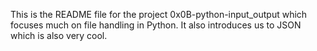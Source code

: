 This is the README file for the project 0x0B-python-input_output which focuses much on file handling in Python. It also introduces us to JSON which is also very cool.
